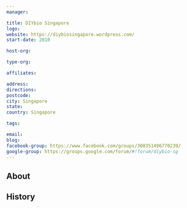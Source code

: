 ```yaml
---
manager:

title: DIYbio Singapore
logo:
website: https://diybiosingapore.wordpress.com/
start-date: 2010

host-org:

type-org:

affiliates:

address:
directions:
postcode:
city: Singapore
state:
country: Singapore

tags:

email:
blog:
facebook-group: https://www.facebook.com/groups/300351496770239/
google-group: https://groups.google.com/forum/#!forum/diybio-sg
---
```


## About

## History
